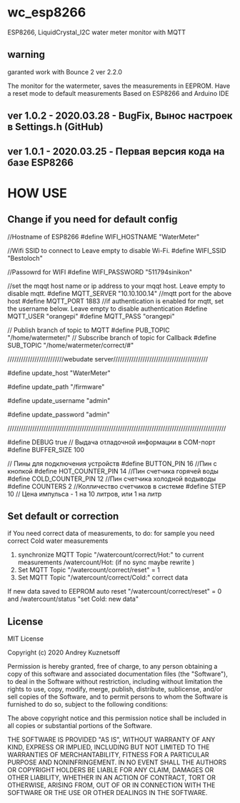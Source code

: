 
# wc_esp8266
ESP8266, LiquidCrystal_I2C water meter monitor with MQTT


## warning
garanted work with Bounce 2 ver 2.2.0

The monitor for the watermeter, saves the measurements in EEPROM.
Have a reset mode to default measurements  Based on ESP8266 and Arduino IDE
## ver 1.0.2 - 2020.03.28 - BugFix, Вынос настроек в Settings.h (GitHub)

## ver 1.0.1 - 2020.03.25 - Первая версия кода на базе ESP8266


# HOW USE

## Change if you need for default config

//Hostname of ESP8266
#define WIFI_HOSTNAME "WaterMeter"

//Wifi SSID to connect to Leave empty to disable Wi-Fi.
#define WIFI_SSID "Bestoloch"

//Passowrd for WIFI
#define WIFI_PASSWORD "511794sinikon"

//set the mqqt host name or ip address to your mqqt host. Leave empty to disable mqtt.
#define MQTT_SERVER "10.10.100.14"
//mqtt port for the above host
#define MQTT_PORT  1883
//if authentication is enabled for mqtt, set the username below. Leave empty to disable authentication
#define MQTT_USER "orangepi"
#define MQTT_PASS "orangepi"

// Publish branch of topic to MQTT
#define PUB_TOPIC  "/home/watermeter/"
// Subscribe  branch of topic for Callback
#define SUB_TOPIC  "/home/watermeter/correct/#"

/////////////////////////webudate server//////////////////////////////////////////

#define update_host  "WaterMeter"

#define update_path  "/firmware"

#define update_username  "admin"

#define update_password  "admin"

/////////////////////////////////////////////////////////////////////////////////////////////////

#define DEBUG            true   // Выдача отладочной информации в COM-порт
#define BUFFER_SIZE 100

// Пины для подключения устройств
#define BUTTON_PIN       16    //Пин с кнопкой
#define HOT_COUNTER_PIN  14    //Пин счетчика горячей воды
#define COLD_COUNTER_PIN 12    //Пин счетчика холодной водыводы
#define COUNTERS 2            //Колличество счетчиков в системе
#define STEP 10 // Цена импульса - 1 на 10 литров, или 1 на литр

## Set  default or correction
 if You need correct data of measurements, to do:
 for sample you need correct Cold water measurements
 1. synchronize MQTT Topic "/watercount/correct/Hot:" to current measurements /watercount/Hot:  (if no sync maybe rewrite )
 2. Set MQTT Topic "/watercount/correct/reset" = 1
 3. Set MQTT Topic "/watercount/correct/Cold:"  correct data

If new data saved to EEPROM auto reset "/watercount/correct/reset" = 0 and /watercount/status "set Cold: new data"

## License
MIT License

Copyright (c) 2020 Andrey Kuznetsoff

Permission is hereby granted, free of charge, to any person obtaining a copy of this software and associated documentation files (the "Software"), to deal in the Software without restriction, including without limitation the rights to use, copy, modify, merge, publish, distribute, sublicense, and/or sell copies of the Software, and to permit persons to whom the Software is furnished to do so, subject to the following conditions:

The above copyright notice and this permission notice shall be included in all copies or substantial portions of the Software.

THE SOFTWARE IS PROVIDED "AS IS", WITHOUT WARRANTY OF ANY KIND, EXPRESS OR IMPLIED, INCLUDING BUT NOT LIMITED TO THE WARRANTIES OF MERCHANTABILITY, FITNESS FOR A PARTICULAR PURPOSE AND NONINFRINGEMENT. IN NO EVENT SHALL THE AUTHORS OR COPYRIGHT HOLDERS BE LIABLE FOR ANY CLAIM, DAMAGES OR OTHER LIABILITY, WHETHER IN AN ACTION OF CONTRACT, TORT OR OTHERWISE, ARISING FROM, OUT OF OR IN CONNECTION WITH THE SOFTWARE OR THE USE OR OTHER DEALINGS IN THE SOFTWARE.
